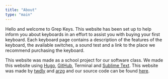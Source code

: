 ```yaml
---
title: "About"
type: "main"
---
```


Hello and welcome to Grep Keys.
This website has been set up to help inform you about keyboards in an effort to assist you with buying your first keyboard. Each keyboard page contains a description of the features of the keyboard, the available switches, a sound test and a link to the place we recommend purchasing the keyboard.

This website was made as a school project for our software class. We made this website using [Hugo](https://gohugo.io/), [GitHub](https://github.com), Terminal and [Sublime Text](https://www.sublimetext.com/). This website was made by [twdly](https://github.com/twdly) and [arzg](https://github.com/arzg) and our source code can be found [here](https://github.com/grepkeys).
